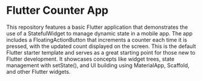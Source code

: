 # Flutter Counter App

This repository features a basic Flutter application that demonstrates the use of a StatefulWidget to manage dynamic state in a mobile app. The app includes a FloatingActionButton that increments a counter each time it is pressed, with the updated count displayed on the screen. This is the default Flutter starter template and serves as a great starting point for those new to Flutter development. It showcases concepts like widget trees, state management with setState(), and UI building using MaterialApp, Scaffold, and other Flutter widgets.
